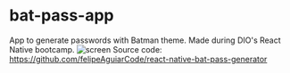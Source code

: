 # bat-pass-app
App to generate passwords with Batman theme.
Made during DIO's React Native bootcamp.
![screen](https://github.com/user-attachments/assets/c986bdda-2e2e-4d05-bf5a-658d666e2baa)
Source code: https://github.com/felipeAguiarCode/react-native-bat-pass-generator
